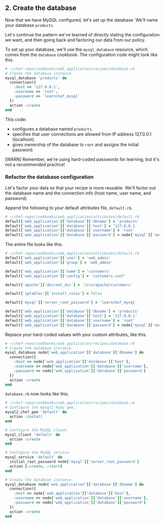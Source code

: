 ## 2. Create the database

Now that we have MySQL configured, let's set up the database. We'll name your database `products`.

Let's continue the pattern we've learned of directly stating the configuration we want, and then going back and factoring our data from our policy.

To set up your database, we'll use the `mysql_database` resource, which comes from the `database` cookbook. The configuration code might look like this.

```ruby
# ~/chef-repo/cookbooks/web_application/recipes/database.rb
# Create the database instance.
mysql_database 'products' do
  connection({
    :host => '127.0.0.1',
    :username => 'root',
    :password => 'learnchef_mysql'
  })
  action :create
end
```

This code:

* configures a database named `products`.
* specifies that user connections are allowed from IP address 127.0.0.1 (localhost).
* gives ownership of the database to `root` and assigns the initial password.

[WARN] Remember, we're using hard-coded passwords for learning, but it's not a recommended practice!

### Refactor the database configuration

Let's factor your data so that your recipe is more reusable. We'll factor out the database name and the connection info (host name, user name, and password).

Append the following to your default attributes file, <code class="file-path">default.rb</code>.

```ruby
# ~/chef-repo/cookbooks/web_application/attributes/default.rb
default['web_application']['database']['dbname'] = 'products'
default['web_application']['database']['host'] = '127.0.0.1'
default['web_application']['database']['username'] = 'root'
default['web_application']['database']['password'] = node['mysql']['server_root_password']
```

The entire file looks like this.

```ruby
# ~/chef-repo/cookbooks/web_application/attributes/default.rb
default['web_application']['user'] = 'web_admin'
default['web_application']['group'] = 'web_admin'

default['web_application']['name'] = 'customers'
default['web_application']['config'] = 'customers.conf'

default['apache']['docroot_dir'] = '/srv/apache/customers'

default['iptables']['install_rules'] = false

default['mysql']['server_root_password'] = 'learnchef_mysql'

default['web_application']['database']['dbname'] = 'products'
default['web_application']['database']['host'] = '127.0.0.1'
default['web_application']['database']['username'] = 'root'
default['web_application']['database']['password'] = node['mysql']['server_root_password']
```

Replace your hard-coded values with your custom attributes, like this.

```ruby
# ~/chef-repo/cookbooks/web_application/recipes/database.rb
# Create the database instance.
mysql_database node['web_application']['database']['dbname'] do
  connection({
    :host => node['web_application']['database']['host'],
    :username => node['web_application']['database']['username'],
    :password => node['web_application']['database']['password']
  })
  action :create
end
```

<code class="file-path">database.rb</code> now looks like this.

```ruby
# ~/chef-repo/cookbooks/web_application/recipes/database.rb
# Configure the mysql2 Ruby gem.
mysql2_chef_gem 'default' do
  action :install
end

# Configure the MySQL client.
mysql_client 'default' do
  action :create
end

# Configure the MySQL service.
mysql_service 'default' do
  initial_root_password node['mysql']['server_root_password']
  action [:create, :start]
end

# Create the database instance.
mysql_database node['web_application']['database']['dbname'] do
  connection({
    :host => node['web_application']['database']['host'],
    :username => node['web_application']['database']['username'],
    :password => node['web_application']['database']['password']
  })
  action :create
end
```
